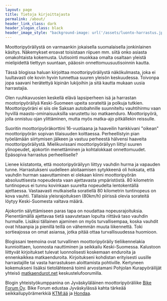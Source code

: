 ```yaml
---
layout: page
title: Tietoja kirjoittajasta
permalink: /about/
header_link_class: dark
header_slogan_class: black
header_image_style: "background-image: url('/assets/luonto-harrastus.jpg'); background-repeat: no-repeat; background-attachment: fixed; background-position: center center; background-size: auto 100%;"
---
```


Moottoripyöräilystä on varmaankin jokaisella suomalaisella jonkinlainen käsitys. Näkemykset eroavat toisistaan riipuen mm. siitä onko asiasta omakohtaista kokemusta. Uutisointi muokkaa omalta osaltaan yleistä mielipidettä tiettyyn suuntaan, pääosin onnettomuusuutisoinnin kautta.

Tässä blogissa haluan kirjoittaa moottoripyöräilystä näkökulmasta, joka ei luultavasti ole kovin hyvin tunnettua suuren yleisön keskuudessa. Toivonpa jopa saavani herätettyä kipinän lukijoihin ja sitä kautta mukaan uusia harrastajia.

Olen ruuhkavuosien keskellä elävä lapsiperheen isä ja harrastan mootoripyöräilyä Keski-Suomeen upeita sorateitä ja polkuja tutkien. Moottoripyöräni ei siis ole Saksan autobahnille suunniteltu vauhtihirmu vaan hyvillä maasto-ominaisuuksilla varustettu iso matkaenduro. Moottoripyörä, jolla onnistuu ojan ylittäminen, mutta myös matka-ajo pitkällekin reissulle.

Suoritin moottoripyöräkorttini 16-vuotiaana ja haaveilin hankkivani "oikean" moottoripyörän sopivan tilaisuuden koittaessa. Perheellistyin pian työelämään siirtymisen jälkeen ja vastuu perheestä hälvensi haaveita moottoripyöräilystä. Mielikuvissani moottoripyöräilyyn liittyi suuren ylinopeudet, ajokortin menettäminen ja kohtalokkaat onnettomuudet. Epäsopiva harrastus perheelliselle?

Lienee kiistatonta, että mootoripyöräilyyn liittyy vauhdin hurma ja vapauden tunne. Harrastukseni uudelleen aloitaamisen sytykkeenä oli hoksata, että vauhdin hurman saavuttaminen ei olekaan kiinni moottoripyörän absoluuttisesta nopeudesta vaan ajettavasta ympäristöstä. 80 kilometrin tuntinopeus ei tunnu kovinkaan suurelta nopeudelta lentokentällä ajettaessa. Vastaavasti mutkaisella soratiellä 80 kilometrin tuntinopeus on kova vauhti. Tällaisia yleisrajoituksen (80km/h) piirissä olevia sorateitä löytyy Keski-Suomesta valtava määrä.

Ajokortin sälyttämiseen paras tapa on noudattaa nopeusrajoituksia. Pienentämällä ajettavaa tietä saavutetaan lopulta riittävä taso vauhdin hurmalle. Lisäksi tällainen ajaminen on myös turvallisempaa, koska vauhdit ovat hitaanpia ja pienillä teillä on vähemmän muuta liikennettä. Toki sortieajossa on omat asiansa, jotka pitää ottaa turvallisuudessa huomioon.

Blogissani teemoina ovat turvallinen moottoripyöräily tieliikennelakia kunnioittaen, luonnosta nauttiminen ja seikkailu Keski-Suomessa. Kalustoon liittyvät kirjoitukset tulevat luonnolisesti koskemaan enduroita ja ennenkaikkea matkaenduroita. Kirjoitukseni kohdistan erityisesti uusille harrastajille tai vasta harrastuksen aloittamista pohtiville. Kertyneen kokemukseni lisäksi tietolähteenä toimii arvostamani Pohjolan Kurapyöräilijät yhteisö [matkaendurot.net](http://www.matkaendurot.net/phpBB3/index.php) keskustelufoorumilla.

Blogin yhteistyökumppanina on Jyväskyläläinen moottoripyöräliike [Bike Forum Oy](http://bikeforum.fi/). Bike Forum edustaa Jyväskylässä kahta tärkeää seikkailupyörämerkkiä [KTM:ää](http://bikeforum.fi/ajoneuvot/moottoripyorat/ktm-moottoripyorat/) ja [Hondaa](http://bikeforum.fi/ajoneuvot/moottoripyorat/honda-moottoripyorat/).
